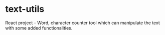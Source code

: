 # text-utils
React project - Word, character counter tool which can manipulate the text with some added functionalities.
